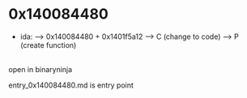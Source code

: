 # 0x140084480
- ida: --> 0x140084480 + 0x1401f5a12  --> C (change to code) --> P (create function)
<br>
open in binaryninja


entry_0x140084480.md is entry point
